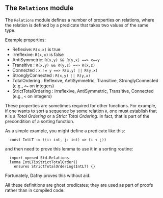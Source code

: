 ## The `Relations` module

The `Relations` module defines a number of properties on relations, 
where the relation is defined by a predicate that takes two values of the same type.

Example properties:
- Reflexive: `R(x,x)` is true
- Irreflexive: `R(x,x)` is false
- AntiSymmetric: `R(x,y) && R(y,x) ==> x==y`
- Transitive : `R(x,y) && R(y,z) ==> R(x,z)`
- Connected : `x != y ==> R(x,y) || R(y,x)`
- StronglyConnected : `R(x,y) || R(y,x)`
- TotalOrdering : Reflexive, AntiSymmetric, Transitive, StronglyConnected (e.g., `<=` on integers)
- StrictTotalOrdering : Irreflexive, AntiSymmetric, Transitive, Connected (e.g., `<` on integers)

These properties are sometimes required for other functions. For example,
if one wants to sort a sequence by some relation `R`, one must establish that `R` is a _Total Ordering_
or a _Strict Total Ordering_.
In fact, that is part of the precondition of a sorting function.

As a simple example, you might define a predicate like this:
<!-- %check-resolve %save tmp-intlt.dfy -->
```dafny
  const IntLT := ((i: int, j: int) => (i < j))
```

and then need to prove this lemma to use it in a sorting routine:
<!-- %check-verify %use tmp-intlt.dfy -->
```dafny
  import opened Std.Relations
  lemma IntLTisStrictTotalOrder()
    ensures StrictTotalOrdering(IntLT) {}
```

Fortunately, Dafny proves this without aid.

All these definitions are ghost predicates; they are used as part of proofs rather than in compiled code.